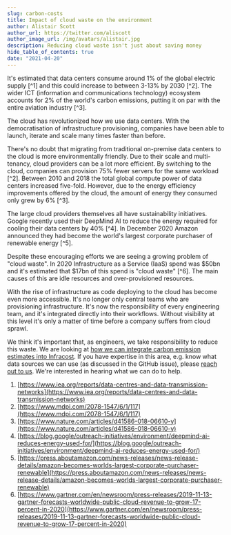 ```yaml
---
slug: carbon-costs
title: Impact of cloud waste on the environment
author: Alistair Scott
author_url: https://twitter.com/aliscott
author_image_url: /img/avatars/alistair.jpg
description: Reducing cloud waste isn't just about saving money
hide_table_of_contents: true
date: "2021-04-20"
---
```


It's estimated that data centers consume around 1% of the global electric supply [^1] and this could increase to between 3-13% by 2030 [^2]. The wider ICT (information and communications technology) ecosystem accounts for 2% of the world's carbon emissions, putting it on par with the entire aviation industry [^3].

<!--truncate-->

The cloud has revolutionized how we use data centers. With the democratisation of infrastructure provisioning, companies have been able to launch, iterate and scale many times faster than before.

There's no doubt that migrating from traditional on-premise data centers to the cloud is more environmentally friendly. Due to their scale and multi-tenancy, cloud providers can be a lot more efficient. By switching to the cloud, companies can provision 75% fewer servers for the same workload [^2]. Between 2010 and 2018 the total global compute power of data centers increased five-fold. However, due to the energy efficiency improvements offered by the cloud, the amount of energy they consumed only grew by 6% [^3].

The large cloud providers themselves all have sustainability initiatives. Google recently used their DeepMind AI to reduce the energy required for cooling their data centers by 40% [^4]. In December 2020 Amazon announced they had become the world's largest corporate purchaser of renewable energy [^5].

Despite these encouraging efforts we are seeing a growing problem of "cloud waste". In 2020 Infrastructure as a Service (IaaS) spend was $50bn and it's estimated that $17bn of this spend is "cloud waste" [^6]. The main causes of this are idle resources and over-provisioned resources.

With the rise of infrastructure as code deploying to the cloud has become even more accessible. It's no longer only central teams who are provisioning infrastructure. It's now the responsibility of every engineering team, and it's integrated directly into their workflows. Without visibility at this level it's only a matter of time before a company suffers from cloud sprawl.

We think it's important that, as engineers, we take responsibility to reduce this waste. We are looking at [how we can integrate carbon emission estimates into Infracost](https://github.com/infracost/infracost/issues/86). If you have expertise in this area, e.g. know what data sources we can use (as discussed in the GitHub issue), please [reach out to us](https://www.infracost.io/community-chat). We're interested in hearing what we can do to help.

1. [https://www.iea.org/reports/data-centres-and-data-transmission-networks](https://www.iea.org/reports/data-centres-and-data-transmission-networks)
2. [https://www.mdpi.com/2078-1547/6/1/117](https://www.mdpi.com/2078-1547/6/1/117)
3. [https://www.nature.com/articles/d41586-018-06610-y](https://www.nature.com/articles/d41586-018-06610-y)
4. [https://blog.google/outreach-initiatives/environment/deepmind-ai-reduces-energy-used-for/](https://blog.google/outreach-initiatives/environment/deepmind-ai-reduces-energy-used-for/)
5. [https://press.aboutamazon.com/news-releases/news-release-details/amazon-becomes-worlds-largest-corporate-purchaser-renewable](https://press.aboutamazon.com/news-releases/news-release-details/amazon-becomes-worlds-largest-corporate-purchaser-renewable)
6. [https://www.gartner.com/en/newsroom/press-releases/2019-11-13-gartner-forecasts-worldwide-public-cloud-revenue-to-grow-17-percent-in-2020](https://www.gartner.com/en/newsroom/press-releases/2019-11-13-gartner-forecasts-worldwide-public-cloud-revenue-to-grow-17-percent-in-2020)
